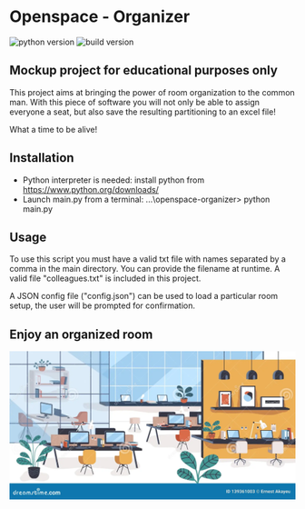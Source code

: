 # Openspace - Organizer
![python version](https://img.shields.io/badge/python-v3.12.1-green) ![build version](https://img.shields.io/badge/build-v1.05-blue)

## Mockup project for educational purposes only
This project aims at bringing the power of room organization to the common man.
With this piece of software you will not only be able to assign everyone a seat, but also save the resulting partitioning to an excel file!

What a time to be alive!

## Installation
- Python interpreter is needed: install python from https://www.python.org/downloads/
- Launch main.py from a terminal: ...\openspace-organizer> python main.py

## Usage
To use this script you must have a valid txt file with names separated by a comma in the main directory.
You can provide the filename at runtime. A valid file "colleagues.txt" is included in this project.

A JSON config file ("config.json") can be used to load a particular room setup, the user will be prompted for confirmation.

## Enjoy an organized room
![Open space image](image.png)